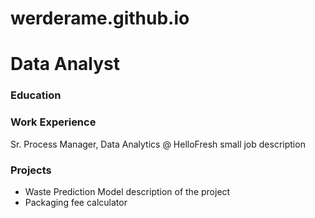 # werderame.github.io

# Data Analyst

### Education

### Work Experience
Sr. Process Manager, Data Analytics @ HelloFresh 
  small job description

### Projects
- Waste Prediction Model
    description of the project
- Packaging fee calculator
